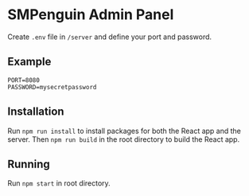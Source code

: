 # SMPenguin Admin Panel

Create `.env` file in `/server` and define your port and password.

## Example

```
PORT=8080
PASSWORD=mysecretpassword
```

## Installation

Run `npm run install` to install packages for both the React app and the server. Then `npm run build` in the root directory to build the React app.

## Running

Run `npm start` in root directory.